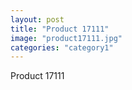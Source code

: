 ```yaml
---
layout: post
title: "Product 17111"
image: "product17111.jpg"
categories: "category1"
---
```

Product 17111
